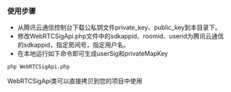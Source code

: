 ### 使用步骤
- 从腾讯云通信控制台下载公私钥文件private_key、public_key到本目录下。
- 修改WebRTCSigApi.php文件中的sdkappid、roomid、userid为腾讯云通信的sdkappid，指定房间号，指定用户名。
- 在本地运行如下命令即可生成userSig和privateMapKey

```bash
php WebRTCSigApi.php
```

WebRTCSigApi类可以直接拷贝到您的项目中使用